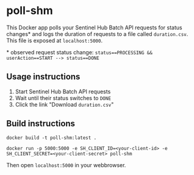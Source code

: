 # poll-shm

This Docker app polls your Sentinel Hub Batch API requests for status changes\* and logs the duration of requests to a file called `duration.csv`. This file is exposed at `localhost:5000`.

\* observed request status change: `status==PROCESSING && userAction==START --> status==DONE`

## Usage instructions

1. Start Sentinel Hub Batch API requests
2. Wait until their status switches to `DONE`
3. Click the link "Download `duration.csv`"

## Build instructions

```
docker build -t poll-shm:latest .

docker run -p 5000:5000 -e SH_CLIENT_ID=<your-client-id> -e SH_CLIENT_SECRET=<your-client-secret> poll-shm
```

Then open `localhost:5000` in your webbrowser.
